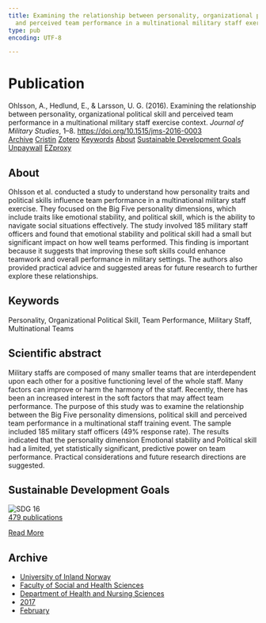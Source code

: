 ```yaml
---
title: Examining the relationship between personality, organizational political skill
  and perceived team performance in a multinational military staff exercise context
type: pub
encoding: UTF-8

---
```

<h1>Publication</h1>
<article id="csl-bib-container-XQI7BCAN" class="csl-bib-container">
  <div class="csl-bib-body"> <div class="csl-entry">Ohlsson, A., Hedlund, E., &#38; Larsson, U. G. (2016). Examining the relationship between personality, organizational political skill and perceived team performance in a multinational military staff exercise context. <i>Journal of Military Studies</i>, 1–8. <a href="https://doi.org/10.1515/jms-2016-0003">https://doi.org/10.1515/jms-2016-0003</a></div> </div>
  <div class="csl-bib-buttons">
    <a href="#taxonomy-article-XQI7BCAN" alt="archive" class="csl-bib-button">Archive</a>
    <a href="https://app.cristin.no/results/show.jsf?id=1452618" alt="Cristin" class="csl-bib-button">Cristin</a>
    <a href="http://zotero.org/groups/5881554/items/XQI7BCAN" alt="Zotero" class="csl-bib-button">Zotero</a>
    <a href="#keywords-article-XQI7BCAN" alt="keywords" class="csl-bib-button">Keywords</a>
    <a href="#about-article-XQI7BCAN" alt="about_pub" class="csl-bib-button">About</a>
    <a href="#sdg-article-XQI7BCAN" alt="sdg" class="csl-bib-button">Sustainable Development Goals</a>
    <a href="https://sciendo.com/pdf/10.1515/jms-2016-0003" alt="Unpaywall" class="csl-bib-button">Unpaywall</a>
    <a href="https://sciendo.com/pdf/10.1515/jms-2016-0003" alt="EZproxy" class="csl-bib-button">EZproxy</a>
  </div>
  <div id="csl-bib-meta-container-XQI7BCAN"></div>
</article>
<div id="csl-bib-meta-XQI7BCAN" class="csl-bib-meta">
  <article id="about-article-XQI7BCAN" class="about_pub-article">
    <h1>About</h1>
    Ohlsson et al. conducted a study to understand how personality traits and political skills influence team performance in a multinational military staff exercise. They focused on the Big Five personality dimensions, which include traits like emotional stability, and political skill, which is the ability to navigate social situations effectively. The study involved 185 military staff officers and found that emotional stability and political skill had a small but significant impact on how well teams performed. This finding is important because it suggests that improving these soft skills could enhance teamwork and overall performance in military settings. The authors also provided practical advice and suggested areas for future research to further explore these relationships.
  </article>
  <article id="keywords-article-XQI7BCAN" class="keywords-article">
    <h1>Keywords</h1>
    Personality, Organizational Political Skill, Team Performance, Military Staff, Multinational Teams
  </article>
  <article id="abstract-article-XQI7BCAN" class="abstract-article">
    <h1>Scientific abstract</h1>
    Military staffs are composed of many smaller teams that are interdependent upon each other for a positive functioning level of the whole staff. Many factors can improve or harm the harmony of the staff. Recently, there has been an increased interest in the soft factors that may affect team performance. The purpose of this study was to examine the relationship between the Big Five personality dimensions, political skill and perceived team performance in a multinational staff training event. The sample included 185 military staff officers (49% response rate). The results indicated that the personality dimension Emotional stability and Political skill had a limited, yet statistically significant, predictive power on team performance. Practical considerations and future research directions are suggested.
  </article>
  <article id="sdg-article-XQI7BCAN" class="sdg-article">
    <h1>Sustainable Development Goals</h1>
    <div class="sdg-container"><div id="sdg16" class="sdg">
        <img src="{{< params subfolder >}}images/sdg/sdg16_en.png" class="image" alt="SDG 16">
        <div class="sdg-overlay">
          <a href="{{< params subfolder >}}en/archive/?sdg=16#archive" class="sdg-publication-count"><span>479</span> publications</a>
          <p><a href="https://sdgs.un.org/goals/goal16" class="sdg-read-more">Read More</a></p>
        </div>
      </div></div>
  </article>
  <article id="taxonomy-article-XQI7BCAN" class="taxonomy-article">
    <h1>Archive</h1>
    <ul>
      <li><a href="{{< params subfolder >}}en/archive/?key=3DCRN523">University of Inland Norway</a></li>
      <li><a href="{{< params subfolder >}}en/archive/?key=IDKFS3MX">Faculty of Social and Health Sciences</a></li>
      <li><a href="{{< params subfolder >}}en/archive/?key=GTV4ECMZ">Department of Health and Nursing Sciences</a></li>
      <li><a href="{{< params subfolder >}}en/archive/?key=QV2QKSDS">2017</a></li>
      <li><a href="{{< params subfolder >}}en/archive/?key=5A9AKSDK">February</a></li>
    </ul>
  </article>
</div>
